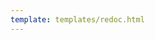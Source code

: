 ```yaml
---
template: templates/redoc.html
---
```


<redoc spec-url="{{base_path}}/apis/organization-apis/restapis/org-offline-user-onboard.yaml" theme='{{redoc_theme}}'></redoc>
